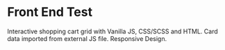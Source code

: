# Front End Test
Interactive shopping cart grid with Vanilla JS, CSS/SCSS and HTML. 
Card data imported from external JS file. 
Responsive Design.
